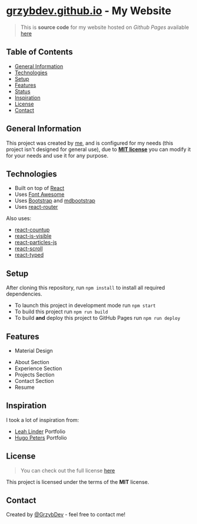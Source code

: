 # [grzybdev.github.io](https://grzybdev.github.io) - My Website
> This is **source code** for my website hosted on *Github Pages* available [here](https://grzybdev.github.io)

## Table of Contents
* [General Information](#general-information)
* [Technologies](#technologies)
* [Setup](#setup)
* [Features](#features)
* [Status](#status)
* [Inspiration](#inspiration)
* [License](#license)
* [Contact](#contact)

## General Information
This project was created by [me](https://github.com/GrzybDev), and is configured for my needs (this project isn't designed for general use), due to [**MIT license**](#license) you can modify it for your needs and use it for any purpose.

## Technologies
* Built on top of [React](https://reactjs.org/)
* Uses [Font Awesome](https://fontawesome.com/)
* Uses [Bootstrap](https://react-bootstrap.github.io/) and [mdbootstrap](https://mdbootstrap.com/)
* Uses [react-router](https://reacttraining.com/react-router/web/guides/quick-start)

Also uses:
- [react-countup](https://github.com/glennreyes/react-countup)
- [react-is-visible](https://github.com/lessp/react-is-visible)
- [react-particles-js](https://www.npmjs.com/package/react-particles-js)
- [react-scroll](https://www.npmjs.com/package/react-scroll)
- [react-typed](https://github.com/ssbeefeater/react-typed)

## Setup
After cloning this repository, run `npm install` to install all required dependencies.

- To launch this project in development mode run `npm start`
- To build this project run `npm run build`
- To build **and** deploy this project to GitHub Pages run `npm run deploy`

## Features
- Material Design

* About Section
* Experience Section
* Projects Section
* Contact Section
* Resume

## Inspiration
I took a lot of inspiration from:
- [Leah Linder](http://leah-lindner.com/) Portfolio
- [Hugo Peters](http://hugo.fyi/) Portfolio

## License
> You can check out the full license [here](./LICENSE.md)

This project is licensed under the terms of the **MIT** license.

## Contact
Created by [@GrzybDev](https://grzybdev.github.io) - feel free to contact me!
